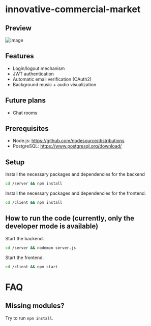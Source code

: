 # innovative-commercial-market

## Preview

![image](https://github.com/Kollektives-Plagiieren/innovative-commercial-market/assets/58821481/e7990873-2dde-4cb2-b6fe-736b47ac4d93)


## Features

* Login/logout mechanism
* JWT authentication
* Automatic email verification (OAuth2)
* Background music + audio visualization

## Future plans

* Chat rooms

## Prerequisites

* Node.js: https://github.com/nodesource/distributions
* PostgreSQL: https://www.postgresql.org/download/

## Setup

Install the necessary packages and dependencies for the backend

```bash
cd /server && npm install
```

Install the necessary packages and dependencies for the frontend.

```bash
cd /client && npm install
```

## How to run the code (currently, only the developer mode is available)

Start the backend.

```bash
cd /server && nodemon server.js
```

Start the frontend.

```bash
cd /client && npm start
```

# FAQ

## Missing modules?

Try to run `npm install`.
